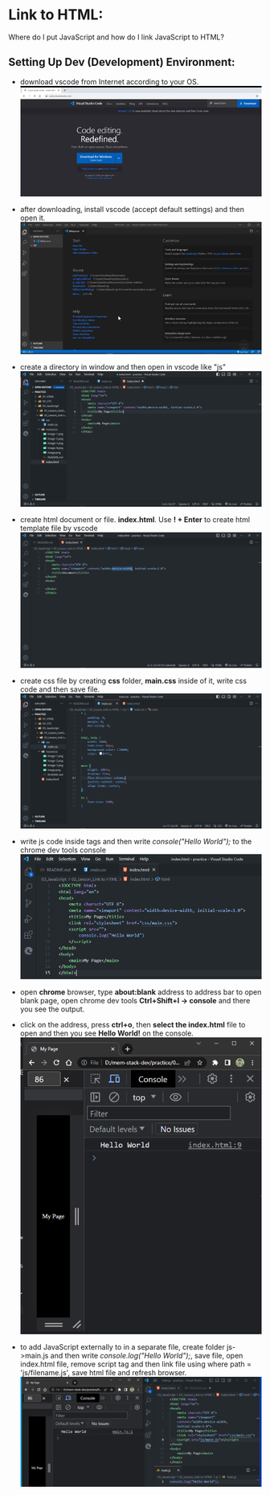 # Link to HTML:
Where do I put JavaScript and how do I link JavaScript to HTML?

## Setting Up Dev (Development) Environment:
- download vscode from Internet according to your OS.
![vscode-download](image.png)

- after downloading, install vscode (accept default settings) and then open it.
![vscode-starter-window](image-1.png)

- create a directory in window and then open in vscode like "js"
![open folder](image-5.png)

- create html document or file. **index.html**. Use **! + Enter** to create html template file by vscode
![html-starter-file](image-3.png)
 
- create css file by creating **css** folder, **main.css** inside of it, write css code and then save file.
![css-starter-file](image-4.png)

- write js code inside **<script></script>** tags and then write *console("Hello World");* to the chrome dev tools console
![js-starter-file](image-6.png)

- open **chrome** browser, type **about:blank** address to address bar to open blank page, open chrome dev tools **Ctrl+Shift+I -> console** and there you see the output.

- click on the address, press **ctrl+o**, then **select the index.html** file to open and then you see **Hello World!** on the console.
![output-Hello World](image-7.png) 

- to add JavaScript externally to in a separate file, create folder js->main.js and then write *console.log("Hello World");*, save file, open index.html file, remove script tag and then link file using *<script src='path'></script>* where path = 'js/filename.js', save html file and refresh browser.
![main.js file](image-8.png)